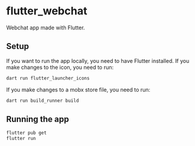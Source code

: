 # flutter_webchat

Webchat app made with Flutter.

## Setup

If you want to run the app locally, you need to have Flutter installed.
If you make changes to the icon, you need to run:

```bash
dart run flutter_launcher_icons
```

If you make changes to a mobx store file, you need to run:

```bash
dart run build_runner build
```

## Running the app

```bash
flutter pub get
flutter run
```
